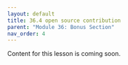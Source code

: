 ```yaml
---
layout: default
title: 36.4 open source contribution
parent: "Module 36: Bonus Section"
nav_order: 4
---
```


Content for this lesson is coming soon.
